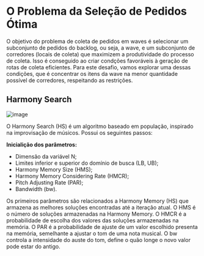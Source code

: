 # O Problema da Seleção de Pedidos Ótima

O objetivo do problema de coleta de pedidos em waves é selecionar um subconjunto de pedidos do backlog, ou seja, a wave, e um subconjunto de corredores
(locais de coleta) que maximizem a produtividade do processo de coleta. Isso
é conseguido ao criar condções favoráveis à geração de rotas de coleta eficientes. Para este desafio, vamos explorar uma dessas condições, que é concentrar
os itens da wave na menor quantidade possível de corredores, respeitando as
restrições.

## Harmony Search

![image](https://github.com/user-attachments/assets/d469a7fb-16c9-48a9-964c-93f709165310)

O Harmony Search (HS) é um algoritmo baseado em população, inspirado na improvisação de músicos. Possui os seguintes passos: 

**Inicialição dos parâmetros:**
+ Dimensão da variável N;
+ Limites inferior e superior do domínio de busca (LB, UB);
+ Harmony Memory Size (HMS);
+ Harmony Memory Considering Rate (HMCR);
+ Pitch Adjusting Rate (PAR);
+ Bandwidth (bw).

Os primeiros parâmetros são relacionados a Harmony Memory (HS) que armazena as melhores soluções encontradas até a iteração atual. O HMS é o número de soluções armazenadas na Harmony Memory. O HMCR é a probabilidade de escolha dos valores das soluções armazenadas na memória.
O PAR é a probabilidade de ajuste de um valor escolhido presenta na memória, semelhante a ajustar o tom de uma nota musical. O bw controla a intensidade do auste do tom, define o quão longe o novo valor pode estar do antigo. 
